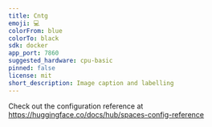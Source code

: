 ```yaml
---
title: Cntg
emoji: 💻
colorFrom: blue
colorTo: black
sdk: docker
app_port: 7860
suggested_hardware: cpu-basic
pinned: false
license: mit
short_description: Image caption and labelling
---
```


Check out the configuration reference at https://huggingface.co/docs/hub/spaces-config-reference
